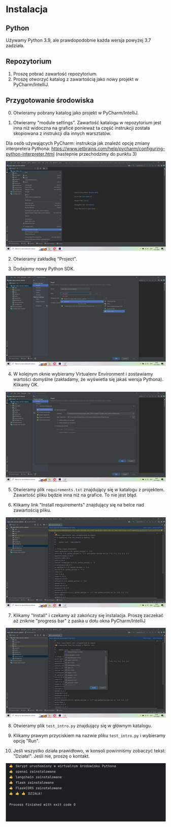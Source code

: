 # Instalacja

## Python

Używamy Python 3.9, ale prawdopodobnie każda wersja powyżej 3.7 zadziała.

## Repozytorium

1. Proszę pobrać zawartość repozytorium.
2. Proszę otworzyć katalog z zawartością jako nowy projekt w PyCharm/IntelliJ.

## Przygotowanie środowiska

0. Otwieramy pobrany katalog jako projekt w PyCharm/IntelliJ.

1. Otwieramy "module settings". Zawartość katalogu w repozytorium jest inna niż widoczna na grafice ponieważ ta część instrukcji została skopiowana z instrukcji dla innych warsztatów. 

Dla osób używających PyCharm: instrukcja jak znaleźć opcję zmiany interpretera Pythona: https://www.jetbrains.com/help/pycharm/configuring-python-interpreter.html (nastepnie przechodzimy do punktu 3)

![Module settings](images/01_module_settings.png)

2. Otwieramy zakładkę "Project".

3. Dodajemy nowy Python SDK.

![Python SDK](images/02_add_sdk.png)

4. W kolejnym oknie wybieramy Virtualenv Environment i zostawiamy wartości domyślne (zakładamy, że wyświetla się jakaś wersja Pythona). Klikamy OK.

![Virtualenv](images/03_virtualenv.png)

5. Otwieramy plik `requirements.txt` znajdujący się w katalogu z projektem. Zawartość pliku będzie inna niż na grafice. To nie jest błąd.

6. Klikamy link "Install requirements" znajdujący się na belce nad zawartością pliku.

![Virtualenv](images/04_requirements.png)

7. Klikamy "Install" i czekamy aż zakończy się instalacja. Proszę zaczekać aż zniknie "progress bar" z paska u dołu okna PyCharm/IntelliJ

![Install requirements](images/05_requirements_install.png)

8. Otwieramy plik `test_intro.py` znajdujący się w głównym katalogu.

9. Klikamy prawym przyciskiem na nazwie pliku `test_intro.py` i wybieramy opcję "Run".

10. Jeśli wszystko działa prawidłowo, w konsoli powinniśmy zobaczyć tekst: "Działa!". Jeśli nie, proszę o kontakt.

![Dziala](images/06_done.png)